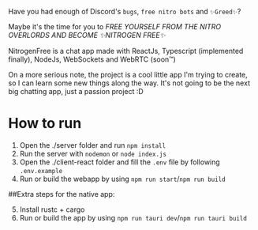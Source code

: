 Have you had enough of Discord's ```bugs```, ```free nitro bots``` 
and ```✨Greed✨```?

Maybe it's the time for you to *FREE YOURSELF FROM THE NITRO OVERLORDS AND BECOME ✨NITROGEN FREE✨*

NitrogenFree is a chat app made with ReactJs, Typescript (implemented finally), NodeJs, WebSockets and WebRTC (soon™)

On a more serious note, the project is a cool little app I'm trying to create, 
so I can learn some new things along the way.
It's not going to be the next big chatting app, just a passion project :D


# How to run

1) Open the ./server folder and run ```npm install```
2) Run the server with ```nodemon``` or ```node index.js```
3) Open the ./client-react folder and fill the ```.env``` file by following ```.env.example```
4) Run or build the webapp by using ```npm run start```/```npm run build```

##Extra steps for the native app:

5) Install rustc + cargo
6) Run or build the app by using ```npm run tauri dev```/```npm run tauri build```